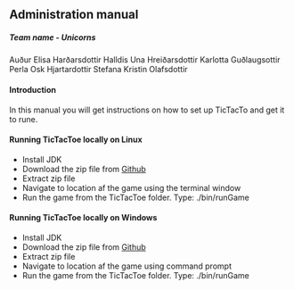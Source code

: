 ## Administration manual

##### Team name - Unicorns
Auður Elisa Harðarsdottir 
Halldis Una Hreiðarsdottir 
Karlotta Guðlaugsottir 
Perla Osk Hjartardottir 
Stefana Kristin Olafsdottir 

#### Introduction
In this manual you will get instructions on how to set up TicTacTo and get it to rune.

#### Running TicTacToe locally on Linux
* Install JDK
* Download the zip file from [Github](https://github.com/UnicornsHR/TicTacTo)
* Extract zip file
* Navigate to location af the game using the terminal window
* Run the game from the TicTacToe folder. Type: ./bin/runGame


#### Running TicTacToe locally on Windows
* Install JDK
* Download the zip file from [Github](https://github.com/UnicornsHR/TicTacTo)
* Extract zip file
* Navigate to location af the game using command prompt
* Run the game from the TicTacToe folder. Type: ./bin/runGame


